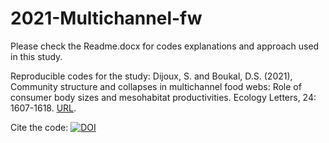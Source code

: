 # 2021-Multichannel-fw
Please check the Readme.docx for codes explanations and approach used in this study.  

Reproducible codes for the study:
Dijoux, S. and Boukal, D.S. (2021), Community structure and collapses in multichannel food webs: Role of consumer body sizes and mesohabitat productivities. Ecology Letters, 24: 1607-1618. [URL][URL].

Cite the code: [![DOI](https://zenodo.org/badge/344440246.svg)](https://zenodo.org/badge/latestdoi/344440246)

[URL]: https://comments.amnat.org/2021/12/guidelines-for-archiving-code-with-data.html
